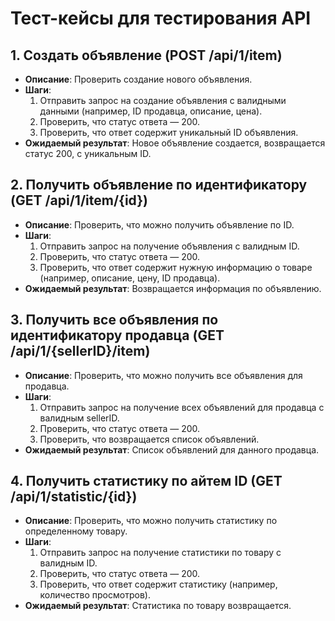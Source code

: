 # Тест-кейсы для тестирования API

## 1. Создать объявление (POST /api/1/item)
- **Описание**: Проверить создание нового объявления.
- **Шаги**:
    1. Отправить запрос на создание объявления с валидными данными (например, ID продавца, описание, цена).
    2. Проверить, что статус ответа — 200.
    3. Проверить, что ответ содержит уникальный ID объявления.
- **Ожидаемый результат**: Новое объявление создается, возвращается статус 200, с уникальным ID.

## 2. Получить объявление по идентификатору (GET /api/1/item/{id})
- **Описание**: Проверить, что можно получить объявление по ID.
- **Шаги**:
    1. Отправить запрос на получение объявления с валидным ID.
    2. Проверить, что статус ответа — 200.
    3. Проверить, что ответ содержит нужную информацию о товаре (например, описание, цену, ID продавца).
- **Ожидаемый результат**: Возвращается информация по объявлению.

## 3. Получить все объявления по идентификатору продавца (GET /api/1/{sellerID}/item)
- **Описание**: Проверить, что можно получить все объявления для продавца.
- **Шаги**:
    1. Отправить запрос на получение всех объявлений для продавца с валидным sellerID.
    2. Проверить, что статус ответа — 200.
    3. Проверить, что возвращается список объявлений.
- **Ожидаемый результат**: Список объявлений для данного продавца.

## 4. Получить статистику по айтем ID (GET /api/1/statistic/{id})
- **Описание**: Проверить, что можно получить статистику по определенному товару.
- **Шаги**:
    1. Отправить запрос на получение статистики по товару с валидным ID.
    2. Проверить, что статус ответа — 200.
    3. Проверить, что ответ содержит статистику (например, количество просмотров).
- **Ожидаемый результат**: Статистика по товару возвращается.